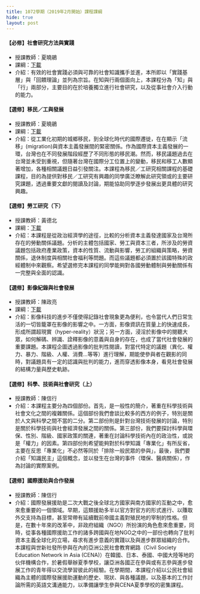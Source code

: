 ```yaml
---
title: 1072學期（2019年2月開始）課程課綱
hide: true
layout: post
---
```


#### 【必修】社會研究方法與實踐

- 授課教師：夏曉鵑  
- 課綱：[下載](../download/lessons/107下社會研究方法與實踐課程大綱.docx)
- 介紹：有效的社會實踐必須與可靠的社會知識攜手並進，本所即以「實踐基層」與「回饋理論」並列為宗旨。在知與行兩個面向上，本課程分為「知」與「行」兩部分，主要目的在於培養獨立進行社會研究，以及從事社會介入行動的能力。

#### 【選修】移民／工與發展

- 授課教師：夏曉鵑  
- 課綱：[下載](../download/lessons/107下移民工與發展.docx)
- 介紹：從工業化初期的城鄉移民，到全球化時代的國際遷徙，在在顯示「流移」(migration)與資本主義發展間的緊密關係。作為國際資本主義發展的一環，台灣也在不同發展階段經歷了不同形態的移民潮。然而，移民議題過去在台灣並未受到重視，但隨著台灣在國際分工位置上的變動，移民和移工人數顯著增加，各種相關議題日益引發關注。本課程為移民／工研究相關課程的基礎課程，目的為提供對移民／工研究有興趣的同學廣泛瞭解此研究領或的主要研究課題，透過重要文獻的閱讀及討論，期能協助同學逐步發展出更具體的研究興趣。

#### 【選修】勞工研究（下）

- 授課教師：黃德北
- 課綱：[下載](../download/lessons/勞工研究18社發所.doc)
- 介紹：本課程是從政治經濟學的途徑，比較的分析資本主義發達國家及台灣所存在的勞動關係議題。分析的主體包括國家、勞工與資本三者，所涉及的勞資議題包括政府產業政策，資本的性質、流動與影響，勞工的組織與策略，勞資關係，退休制度與相關社會福利等問題。而這些議題都必須置於該國特殊的政經體制中來觀察。希望選修完本課程的同學能夠對各國勞動體制與勞動關係有一完整與全面的認識。

#### 【選修】影像紀錄與社會發展

- 授課教師：陳政亮
- 課綱：[下載](../download/lessons/107下影像記錄與社會發展_課程大綱.docx)
- 介紹：影像科技的進步不僅使得記錄社會現象更為便利，也令當代人們日常生活的一切皆籠罩在影像的影響之中。一方面，影像資訊在質量上的快速成長，形成所謂超現實（hyper-reality）狀況；另一方面，浸淫於影像中的閱聽大眾，如何解碼、辨識、詮釋影像的意義與自身的存在，也成了當代社會發展的重要課題。本課程企圖透過影像的批判性閱讀，對當代特定的議題（異化、權力、暴力、階級、人權、消費…等等）進行理解，期能使參與者在觀影的同時，對議題具有一定的認識與批判的能力，進而穿透影像本身，看見社會發展的結構力量與歷史軌跡。

#### 【選修】科學、技術與社會研究（上）

- 授課教師：陳信行
- 介紹：本課程主要分為四個部份。首先，是一般性的簡介，著重在科學技術與社會文化之間的複雜關係。這個部份我們會談比較多的西方的例子，特別是關於人文與科學之間不當的二分。第二部份則是針對台灣技術發展的討論，特別是關於科學技術與社會經濟發展之間的關係。第三部份，我們要探討科學與環保、性別、階級、國家政策的關連，著重在討論科學技術內在的政治性，或說是「權力」的因素。第四部份則希望能夠對於科學知識「專業化」有所反省，主要在反思「專業化」不必然等同於「排除一般民眾的參與」，最後，我們要介紹「知識民主」這個概念，並以發生在台灣的事件（環保、醫病關係），作為討論的實際案例。

#### 【選修】國際援助與合作發展

- 授課教師：陳信行
- 介紹：國際發展援助是二次大戰之後全球北方國家與南方國家的互動之中，愈來愈重要的一個領域。早期，這類援助多半以官方對官方的形式進行、以賺取外交支持為目標，甚至常帶有延續戰前帝國主義對殖民地的宰制的性格。但是，在數十年來的改革中，非政府組織（NGO）所扮演的角色愈來愈重要，同時，從事各種國際援助工作的諸多跨國與在地NGO之中的一部份也轉向了批判資本主義全球化的立場，尋求有進步意義的實踐以及與進步群眾組織的合作。本課程與世新社發所參與在內的亞洲公民社會教育網路（Civil Society Education Network in Asia (CENA)）在韓國、日本、泰國、中國大陸等地的伙伴機構合作，於暑假舉辦夏季學校，讓亞洲各國正在參與或有志參與進步發展工作的青年得以交流學習彼此的經驗。在學期間，本課程介紹以公民社會組織為主體的國際發展援助運動的歷史、現狀、與各種議題，以及基本的工作討論所需的英語文溝通能力，以準備讓學生參與CENA夏季學校的密集課程。
